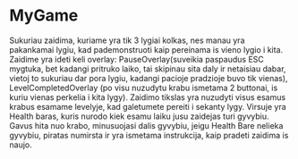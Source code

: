 # MyGame

Sukuriau zaidima, kuriame yra tik 3 lygiai kolkas, nes manau yra pakankamai lygiu, kad pademonstruoti kaip pereinama is vieno lygio i kita. Zaidime yra ideti keli overlay: PauseOverlay(suveikia paspaudus ESC mygtuka, bet kadangi pritruko laiko, tai skipinau sita daly ir netaisiau dabar, vietoj to sukuriau dar pora lygiu, kadangi pacioje pradzioje buvo tik vienas), LevelCompletedOverlay (po visu nuzudytu krabu ismetama 2 buttonai, is kuriu vienas perkelia i kita lygy). Zaidimo tikslas yra nuzudyti visus esamus krabus esamame levelyje, kad galetumete pereiti i sekanty lygy. Virsuje yra Health baras, kuris nurodo kiek esamu laiku jusu zaidejas turi gyvybiu. Gavus hita nuo krabo, minusuojasi dalis gyvybiu, jeigu Health Bare nelieka gyvybiu, piratas numirsta ir yra ismetama instrukcija, kaip pradeti zaidima is naujo.
